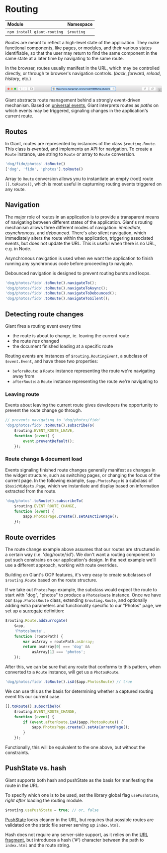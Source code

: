 <!-- @@@page:manual@@@ -->
<!-- @@@title:Routing@@@ -->

Routing
=======

| Module | Namespace | 
|:-------|:----------|
| `npm install giant-routing` | `$routing` |

*Routes* are meant to reflect a high-level state of the application. They make functional components, like pages, or modules, and their various states identifiable, so that the user may return to find the same component in the same state at a later time by navigating to the same route.
 
In the browser, routes usually manifest in the URL, which may be controlled directly, or through te browser's navigation controls. (*back*, *forward*, *reload*, *history*, etc.)

![Sample Application Route](https://raw.githubusercontent.com/giantjs/giant-developer-guide/master/images/Application%20Route.png)

Giant abstracts route management behind a strongly event-driven mechanism. Based on [universal events](universal-events.md), Giant interprets routes as *paths* on which events may be triggered, signaling changes in the application's current route.

Routes
------

In Giant, routes are represented by instances of the class `$routing.Route`. This class is *evented*, and implements an API for navigation. To create a `Route` instance, use string to `Route` or array to `Route` conversion.
 
```js
'dog/fido/photos'.toRoute()
['dog', 'fido', 'photos'].toRoute()
```

Array to `Route` conversion allows you to instantiate an empty (root) route `[].toRoute()`, which is most useful in capturning routing events triggered on any route.

Navigation
----------

The major role of routes in an application is to provide a transparent means of navigating between different states of the application. Giant's routing mechanism allows three different modes of navigation: *immediate*, *asynchronous*, and *debounced*. There's also silent navigation, which immediately alters the route within the application, triggering associated events, but does not update the URL. This is useful when there is no URL, e.g. in Node.

Asynchronous navigation is used when we want the application to finish running any synchronous code before proceeding to navigate.

Debounced navigation is designed to prevent routing bursts and loops.

```js
'dog/photos/fido'.toRoute().navigateTo();
'dog/photos/fido'.toRoute().navigateToAsync();
'dog/photos/fido'.toRoute().navigateToDebounced();
'dog/photos/fido'.toRoute().navigateToSilent();
```

Detecting route changes
-----------------------

Giant fires a routing event every time

- the route is about to change, ie. leaving the current route
- the route *has* changed
- the document finished loading at a specific route

Routing events are instances of `$routing.RoutingEvent`, a subclass of `$event.Event`, and have these two properties:

- `beforeRoute`: a `Route` instance representing the route we're navigating away from
- `afterRoute`: a `Route` instance representing the route we're navigating to

### Leaving route

Events about leaving the current route gives developers the opportunity to prevent the route change go through.

```js
// prevents navigating to 'dog/photos/fido'
'dog/photos/fido'.toRoute().subscribeTo(
    $routing.EVENT_ROUTE_LEAVE,
    function (event) {
        event.preventDefault();
    });
```

### Route change & document load

Events signaling finished route changes generally manifest as changes in the widget structure, such as switching pages, or changing the focus of the current page. In the following example, `$app.PhotosPage` is a subclass of `$basicWidgets.Page`, which we instantiate and display based on information extracted from the route.

```js
'dog/photos'.toRoute().subscribeTo(
    $routing.EVENT_ROUTE_CHANGE,
    function (event) {
        $app.PhotosPage.create().setAsActivePage();
    });
```

Route overrides
---------------

The route change example above assumes that our routes are structured in a certain way (i.e. 'dog/route/:id'). We don't want a routing component to put such constrains on our application's design. In the next example we'll use a different approach, working with route overrides.

Building on Giant's OOP features, it's very easy to create subclasses of `$routing.Route` based on the route structure.

If we take out `PhotosPage` example, the subclass would expect the route to start with "dog", "photos" to produce a `PhotosRoute` instance. Once we have our `$app.PhotosRoute` class, extending `$routing.Route`, and optionally adding extra parameters and functionality specific to our "Photos" page, we set up a [surrogate](oop.md#surrogates) definition:

```js
$routing.Route.addSurrogate(
    $app,
    'PhotosRoute',
    function (routePath) {
        var asArray = routePath.asArray;
        return asArray[0] === 'dog' &&
            asArray[1] === 'photos';
    });
```

After this, we can be sure that any route that conforms to this pattern, when converted to a `Route` instance, will get us a `PhotosRoute`.

```js
'dog/photos/fido'.toRoute().isA($app.PhotosRoute) // true
```

We can use this as the basis for determining whether a captured routing event fits our current case.

```js
[].toRoute().subscribeTo(
    $routing.EVENT_ROUTE_CHANGE,
    function (event) {
        if (event.afterRoute.isA($app.PhotosRoute)) {
            $app.PhotosPage.create().setAsCurrentPage();
        }
    });
```

Functionally, this will be equivalent to the one above, but without the constraints.

PushState vs. hash
-------------------

Giant supports both hash and pushState as the basis for manifesting the route in the URL.

To specify which one is to be used, set the library global flag `usePushState`, *right after* loading the routing module.

```js
$routing.usePushState = true; // or, false
```

[PushState](https://developer.mozilla.org/en-US/docs/Web/API/History_API) looks cleaner in the URL, but requires that possible routes are validated on the static file server serving up `index.html`.

Hash does not require any server-side support, as it relies on the [URL fragment](https://en.wikipedia.org/wiki/Fragment_identifier), but introduces a hash ('#') character between the path to `index.html` and the route string.

